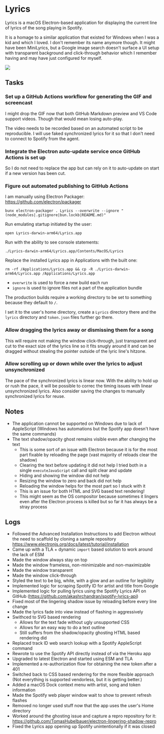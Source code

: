 # Lyrics

Lyrics is a macOS Electron-based application for displaying the current line of
lyrics of the song playing in Spotify.

It is a homage to a similar application that existed for Windows when I was a
kid and which I loved.
I don't remember its name anymore though.
It might have been MiniLyrics, but a Google image search doesn't surface a UI
setup with transparent background and click-through behavior which I remember
having and may have just configured for myself.

![](lyrics.gif)

## Tasks

### Set up a GitHub Actions workflow for generating the GIF and screencast

I might drop the GIF now that both GitHub Markdown preview and VS Code support
videos.
Though that would mean losing auto-play.

The video needs to be recorded based on an automated script to be reproducible.
I will use faked synchronized lyrics for it so that I don't need to connect to
Spotify from the agent.

### Integrate the Electron auto-update service once GitHub Actions is set up

So I do not need to replace the app but can rely on it to auto-update on start
if a new version has been cut.

### Figure out automated publishing to GitHub Actions

I am manually using Electron Packager:
https://github.com/electron/packager

```
bunx electron-packager . Lyrics --overwrite --ignore "(node_modules|.gitignore|bun.lockb|README.md)"
```

Run emulating startup initiated by the user:

```
open Lyrics-darwin-arm64/Lyrics.app
```

Run with the ability to see console statements:

```
./Lyrics-darwin-arm64/Lyrics.app/Contents/MacOS/Lyrics
```

Replace the installed Lyrics app in Applications with the built one:

```
rm -rf /Applications/Lyrics.app && cp -R ./Lyrics-darwin-arm64/Lyrics.app /Applications/Lyrics.app
```

- `overwrite` is used to force a new build each run
- `ignore` is used to ignore files not a part of the application bundle

The production builds require a working directory to be set to something because
they default to `/`.

I set it to the user's home directory, create a `Lyrics` directory there and the
`lyrics` directory and `token.json` files further go there.

### Allow dragging the lyrics away or dismissing them for a song

This will require not making the window click-through, just transparent and cut
to the exact size of the lyrics line so it fits snugly around it and can be
dragged without stealing the pointer outside of the lyric line's hitzone.

### Allow scrolling up or down while over the lyrics to adjust unsynchronized

The pace of the synchronized lyrics is linear now.
With the ability to hold up or rush the pace, it will be possible to correc the
timing issues with linear unsynchronized lyrics.
Also consider saving the changes to manually synchronized lyrics for reuse.

## Notes

- The application cannot be supported on Windows due to lack of AppleScript
  (Windows has automations but the Spotify app doesn't have the same commands)
- The text shadow/opacity ghost remains visible even after changing the text
  - This is some sort of an issue with Electron because it is for the most part
    fixable by reloading the page (vast majority of reloads clear the shadow)
  - Clearing the text before updating it did not help
    I tried both in a single `executeJavaScript` call and split clear and update
  - Hiding and showing the window did not help
  - Resizing the window to zero and back did not help
  - Reloading the window helps for the most part so I stuck with it
  - This is an issue for both HTML and SVG based text rendering!
  - This might seem as the OS compositor because sometimes it lingers even after
    the Electron process is killed but so far it has always be a stray process

## Logs

- Followed the Advanced Installation Instructions to add Electron without the
  need to scaffold by cloning a sample repository
  https://www.electronjs.org/docs/latest/tutorial/installation
- Came up with a TLA + dynamic `import` based solution to work around the lack
  of ESM
- Made the window always stay on top
- Made the window frameless, non-minimizable and non-maximizable
- Made the window transparent
- Made the window click-through
- Styled the text to be big, white, with a glow and an outline for legibility
- Implemented logic for scraping Spotify ID for artist and title from Google
- Implemented logic for pulling lyrics using the Spotify Lyrics API on GitHub
  (https://github.com/akashrchandran/spotify-lyrics-api)
- Fixed most of the lingering shadow issue by reloading before every line change
- Made the lyrics fade into view instead of flashing in aggressively
- Swithced to SVG based rendering
  - Allows for the text fade without ugly unsupported CSS
  - Allows for an easy way to do a text outline
  - Still suffers from the shadow/opacity ghosting HTML based rendering did
- Replaced track ID web search lookup with a Spotify AppleScript command
- Rewrote to use the Spotify API directly instead of via the Heroku app
- Upgraded to latest Electron and started using ESM and TLA
- Implemented a re-authorization flow for obtaining the new token after a 401
- Switched back to CSS based rendering for the more flexible approach
  (Not everything is supported vendorless, but it is getting better.)
- Added a macOS Dock context menu with artist, song and token information
- Made the Spotify web player window wait to show to prevent refresh flashes
- Removed no longer used stuff now that the app uses the user's Home directory
- Worked around the ghosting issue and capture a repro repository for it:
  https://github.com/TomasHubelbauer/electron-lingering-shadow-repro
- Fixed the Lyrics app opening up Spotify unintentionally if it was closed
